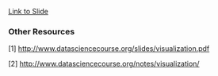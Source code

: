 [Link to Slide](https://docs.google.com/presentation/d/e/2PACX-1vQSEmEKIACb0uJhKZMG6qnzvk2IGRA78o9yonx3M6syO0ZIG5IG1-188fAbNltBag/pub?start=false&loop=false&delayms=3000)

### Other Resources
[1] http://www.datasciencecourse.org/slides/visualization.pdf

[2] http://www.datasciencecourse.org/notes/visualization/
